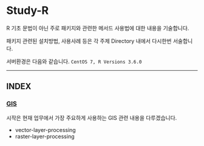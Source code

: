 # Study-R
R 기초 문법이 아닌 주로 패키지와 관련한 메서드 사용법에 대한 내용을 기술합니다.

패키지 관련된 설치방법, 사용사례 등은 각 주제 Directory 내에서 다시한번 서술합니다.

서버환경은 다음와 같습니다. `CentOS 7, R Versions 3.6.0`

------------------------------

## INDEX

### [GIS](https://github.com/KimJongkwang/Study-R/blob/main/GIS/README_GIS.md)
시작은 현재 업무에서 가장 주요하게 사용하는 GIS 관련 내용을 다루겠습니다.

- vector-layer-processing
- raster-layer-processing



